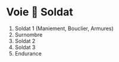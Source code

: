 # Voie  Soldat

1. Soldat 1 \(Maniement, Bouclier, Armures\) 
2. Surnombre
3. Soldat 2
4. Soldat 3
5. Endurance

